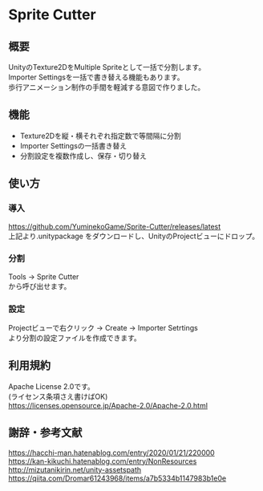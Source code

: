 # Sprite Cutter
## 概要
UnityのTexture2DをMultiple Spriteとして一括で分割します。  
Importer Settingsを一括で書き替える機能もあります。  
歩行アニメーション制作の手間を軽減する意図で作りました。

## 機能
* Texture2Dを縦・横それぞれ指定数で等間隔に分割
* Importer Settingsの一括書き替え
* 分割設定を複数作成し、保存・切り替え

## 使い方
### 導入
https://github.com/YuminekoGame/Sprite-Cutter/releases/latest  
上記より.unitypackage をダウンロードし、UnityのProjectビューにドロップ。  

### 分割
Tools -> Sprite Cutter  
から呼び出せます。

### 設定
Projectビューで右クリック -> Create -> Importer Setrtings  
より分割の設定ファイルを作成できます。

## 利用規約
Apache License 2.0です。  
(ライセンス条項さえ書けばOK)  
https://licenses.opensource.jp/Apache-2.0/Apache-2.0.html

## 謝辞・参考文献
https://hacchi-man.hatenablog.com/entry/2020/01/21/220000  
https://kan-kikuchi.hatenablog.com/entry/NonResources  
http://mizutanikirin.net/unity-assetspath  
https://qiita.com/Dromar61243968/items/a7b5334b1147983b1e0e
